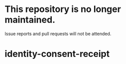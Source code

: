 # This repository is no longer maintained.

Issue reports and pull requests will not be attended.



# identity-consent-receipt
